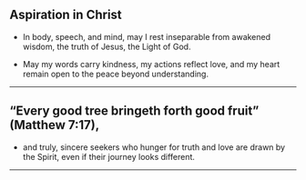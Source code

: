 

## Aspiration in Christ

* In body, speech, and mind,
may I rest inseparable from awakened wisdom,
the truth of Jesus, the Light of God.

* May my words carry kindness,
my actions reflect love,
and my heart remain open
to the peace beyond understanding.
---
## “Every good tree bringeth forth good fruit” (Matthew 7:17), 
* and truly, sincere seekers who hunger for truth and love 
are drawn by the Spirit, even if their journey looks different.
---
